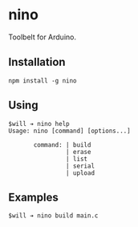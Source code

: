 # nino

Toolbelt for Arduino.

## Installation

```
npm install -g nino
```

## Using

```
$will ➔ nino help
Usage: nino [command] [options...]

       command: | build
                | erase
                | list
                | serial
                | upload
```

## Examples
```
$will ➔ nino build main.c
```
